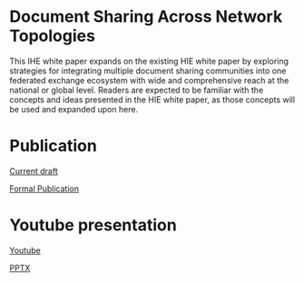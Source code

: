 # Document Sharing Across Network Topologies

This IHE white paper expands on the existing HIE white paper by exploring strategies for integrating multiple document sharing communities into one federated exchange ecosystem with wide and comprehensive reach at the national or global level. Readers are expected to be familiar with the concepts and ideas presented in the HIE white paper, as those concepts will be used and expanded upon here. 

# Publication

[Current draft](topologies.md)

[Formal Publication](https://profiles.ihe.net/ITI/papers/Topologies/index.html)

# Youtube presentation

[Youtube](https://youtu.be/4nwgg9m2GNI)

[PPTX](https://github.com/IHE/IT-Infrastructure/blob/master/Presentations/Topologies-Public-Comment.pptx)
